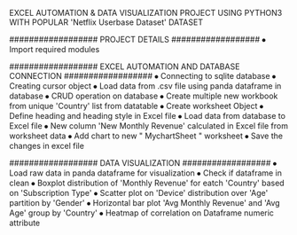EXCEL AUTOMATION & DATA VISUALIZATION PROJECT USING PYTHON3 WITH POPULAR 'Netflix Userbase Dataset' DATASET

################## PROJECT DETAILS ##################
⦁ Import required modules

################## EXCEL AUTOMATION AND DATABASE CONNECTION ##################
⦁ Connecting to sqlite database 
⦁ Creating cursor object
⦁	Load data from .csv file using panda dataframe in database
⦁ CRUD operation on database
⦁	Create multiple new workbook from unique 'Country' list from datatable
⦁	Create worksheet Object 
⦁	Define heading and heading style in Excel file
⦁ Load data from database to Excel file
⦁	New column 'New Monthly Revenue' calculated in Excel file from worksheet data
⦁	Add chart to new " MychartSheet " worksheet
⦁	Save the changes in excel file

################## DATA VISUALIZATION ##################
⦁	Load raw data in panda dataframe for visualization
⦁	Check if dataframe in clean
⦁ Boxplot distribution of 'Monthly Revenue' for eatch 'Country' based on 'Subscription Type'
⦁	Scatter plot on 'Device' distribution over 'Age' partition by 'Gender'
⦁	Horizontal bar plot 'Avg Monthly Revenue' and 'Avg Age' group by 'Country'
⦁	Heatmap of correlation on Dataframe numeric attribute
